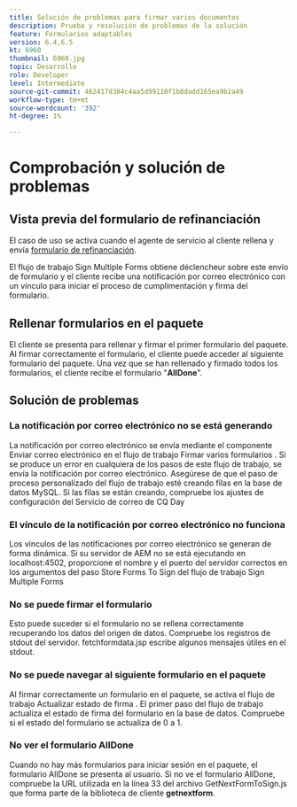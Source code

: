 ```yaml
---
title: Solución de problemas para firmar varios documentos
description: Prueba y resolución de problemas de la solución
feature: Formularios adaptables
version: 6.4,6.5
kt: 6960
thumbnail: 6960.jpg
topic: Desarrollo
role: Developer
level: Intermediate
source-git-commit: 462417d384c4aa5d99110f1b8dadd165ea9b2a49
workflow-type: tm+mt
source-wordcount: '392'
ht-degree: 1%

---
```



# Comprobación y solución de problemas


## Vista previa del formulario de refinanciación

El caso de uso se activa cuando el agente de servicio al cliente rellena y envía [formulario de refinanciación](http://localhost:4502/content/dam/formsanddocuments/formsandsigndemo/refinanceform/jcr:content?wcmmode=disabled).

El flujo de trabajo Sign Multiple Forms obtiene déclencheur sobre este envío de formulario y el cliente recibe una notificación por correo electrónico con un vínculo para iniciar el proceso de cumplimentación y firma del formulario.

## Rellenar formularios en el paquete

El cliente se presenta para rellenar y firmar el primer formulario del paquete. Al firmar correctamente el formulario, el cliente puede acceder al siguiente formulario del paquete. Una vez que se han rellenado y firmado todos los formularios, el cliente recibe el formulario &quot;**AllDone**&quot;.

## Solución de problemas

### La notificación por correo electrónico no se está generando

La notificación por correo electrónico se envía mediante el componente Enviar correo electrónico en el flujo de trabajo Firmar varios formularios . Si se produce un error en cualquiera de los pasos de este flujo de trabajo, se envía la notificación por correo electrónico. Asegúrese de que el paso de proceso personalizado del flujo de trabajo esté creando filas en la base de datos MySQL. Si las filas se están creando, compruebe los ajustes de configuración del Servicio de correo de CQ Day

### El vínculo de la notificación por correo electrónico no funciona

Los vínculos de las notificaciones por correo electrónico se generan de forma dinámica. Si su servidor de AEM no se está ejecutando en localhost:4502, proporcione el nombre y el puerto del servidor correctos en los argumentos del paso Store Forms To Sign del flujo de trabajo Sign Multiple Forms

### No se puede firmar el formulario

Esto puede suceder si el formulario no se rellena correctamente recuperando los datos del origen de datos. Compruebe los registros de stdout del servidor. fetchformdata.jsp escribe algunos mensajes útiles en el stdout.

### No se puede navegar al siguiente formulario en el paquete

Al firmar correctamente un formulario en el paquete, se activa el flujo de trabajo Actualizar estado de firma . El primer paso del flujo de trabajo actualiza el estado de firma del formulario en la base de datos. Compruebe si el estado del formulario se actualiza de 0 a 1.

### No ver el formulario AllDone

Cuando no hay más formularios para iniciar sesión en el paquete, el formulario AllDone se presenta al usuario. Si no ve el formulario AllDone, compruebe la URL utilizada en la línea 33 del archivo GetNextFormToSign.js que forma parte de la biblioteca de cliente **getnextform**.











